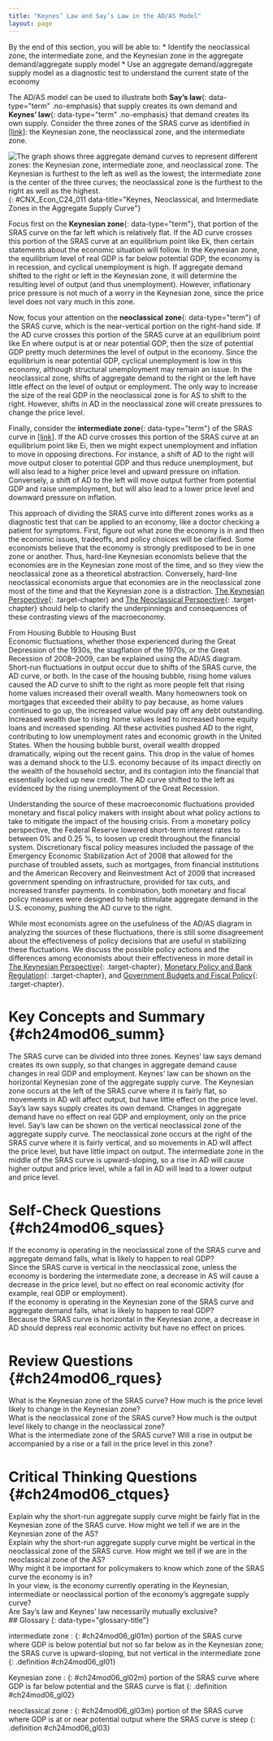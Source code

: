 ```yaml
---
title: "Keynes’ Law and Say’s Law in the AD/AS Model"
layout: page
---
```



<div data-type="abstract" markdown="1">
By the end of this section, you will be able to:
* Identify the neoclassical zone, the intermediate zone, and the Keynesian zone in the aggregate demand/aggregate supply model
* Use an aggregate demand/aggregate supply model as a diagnostic test to understand the current state of the economy

</div>

The AD/AS model can be used to illustrate both **Say’s law**{: data-type="term" .no-emphasis} that supply creates its own demand and **Keynes’ law**{: data-type="term" .no-emphasis} that demand creates its own supply. Consider the three zones of the SRAS curve as identified in [\[link\]](#CNX_Econ_C24_011)\: the Keynesian zone, the neoclassical zone, and the intermediate zone.

![The graph shows three aggregate demand curves to represent different zones: the Keynesian zone, intermediate zone, and neoclassical zone. The Keynesian is furthest to the left as well as the lowest; the intermediate zone is the center of the three curves; the neoclassical zone is the furthest to the right as well as the highest.](../resources/CNX_Econ_C24_011.jpg "Near the equilibrium Ek, in the Keynesian zone at the far left of the SRAS curve, small shifts in AD, either to the right or the left, will affect the output level Yk, but will not much affect the price level. In the Keynesian zone, AD largely determines the quantity of output. Near the equilibrium En, in the neoclassical zone at the far right of the SRAS curve, small shifts in AD, either to the right or the left, will have relatively little effect on the output level Yn, but instead will have a greater effect on the price level. In the neoclassical zone, the near-vertical SRAS curve close to the level of potential GDP largely determines the quantity of output. In the intermediate zone around equilibrium Ei, movement in AD to the right will increase both the output level and the price level, while a movement in AD to the left would decrease both the output level and the price level."){: #CNX_Econ_C24_011 data-title="Keynes, Neoclassical, and Intermediate Zones in the Aggregate Supply Curve"}

Focus first on the **Keynesian zone**{: data-type="term"}, that portion of the SRAS curve on the far left which is relatively flat. If the AD curve crosses this portion of the SRAS curve at an equilibrium point like Ek, then certain statements about the economic situation will follow. In the Keynesian zone, the equilibrium level of real GDP is far below potential GDP, the economy is in recession, and cyclical unemployment is high. If aggregate demand shifted to the right or left in the Keynesian zone, it will determine the resulting level of output (and thus unemployment). However, inflationary price pressure is not much of a worry in the Keynesian zone, since the price level does not vary much in this zone.

Now, focus your attention on the **neoclassical zone**{: data-type="term"} of the SRAS curve, which is the near-vertical portion on the right-hand side. If the AD curve crosses this portion of the SRAS curve at an equilibrium point like En where output is at or near potential GDP, then the size of potential GDP pretty much determines the level of output in the economy. Since the equilibrium is near potential GDP, cyclical unemployment is low in this economy, although structural unemployment may remain an issue. In the neoclassical zone, shifts of aggregate demand to the right or the left have little effect on the level of output or employment. The only way to increase the size of the real GDP in the neoclassical zone is for AS to shift to the right. However, shifts in AD in the neoclassical zone will create pressures to change the price level.

Finally, consider the **intermediate zone**{: data-type="term"} of the SRAS curve in [\[link\]](#CNX_Econ_C24_011). If the AD curve crosses this portion of the SRAS curve at an equilibrium point like Ei, then we might expect unemployment and inflation to move in opposing directions. For instance, a shift of AD to the right will move output closer to potential GDP and thus reduce unemployment, but will also lead to a higher price level and upward pressure on inflation. Conversely, a shift of AD to the left will move output further from potential GDP and raise unemployment, but will also lead to a lower price level and downward pressure on inflation.

This approach of dividing the SRAS curve into different zones works as a diagnostic test that can be applied to an economy, like a doctor checking a patient for symptoms. First, figure out what zone the economy is in and then the economic issues, tradeoffs, and policy choices will be clarified. Some economists believe that the economy is strongly predisposed to be in one zone or another. Thus, hard-line Keynesian economists believe that the economies are in the Keynesian zone most of the time, and so they view the neoclassical zone as a theoretical abstraction. Conversely, hard-line neoclassical economists argue that economies are in the neoclassical zone most of the time and that the Keynesian zone is a distraction. [The Keynesian Perspective](/m48749){: .target-chapter} and [The Neoclassical Perspective](/m48756){: .target-chapter} should help to clarify the underpinnings and consequences of these contrasting views of the macroeconomy.

<div data-type="note" data-has-label="true" id="ch24mod06_bring" class="note economics bringhome" data-label="" markdown="1">
<div data-type="title" class="title">
From Housing Bubble to Housing Bust
</div>
Economic fluctuations, whether those experienced during the Great Depression of the 1930s, the stagflation of the 1970s, or the Great Recession of 2008–2009, can be explained using the AD/AS diagram. Short-run fluctuations in output occur due to shifts of the SRAS curve, the AD curve, or both. In the case of the housing bubble, rising home values caused the AD curve to shift to the right as more people felt that rising home values increased their overall wealth. Many homeowners took on mortgages that exceeded their ability to pay because, as home values continued to go up, the increased value would pay off any debt outstanding. Increased wealth due to rising home values lead to increased home equity loans and increased spending. All these activities pushed AD to the right, contributing to low unemployment rates and economic growth in the United States. When the housing bubble burst, overall wealth dropped dramatically, wiping out the recent gains. This drop in the value of homes was a demand shock to the U.S. economy because of its impact directly on the wealth of the household sector, and its contagion into the financial that essentially locked up new credit. The AD curve shifted to the left as evidenced by the rising unemployment of the Great Recession.

Understanding the source of these macroeconomic fluctuations provided monetary and fiscal policy makers with insight about what policy actions to take to mitigate the impact of the housing crisis. From a monetary policy perspective, the Federal Reserve lowered short-term interest rates to between 0% and 0.25 %, to loosen up credit throughout the financial system. Discretionary fiscal policy measures included the passage of the Emergency Economic Stabilization Act of 2008 that allowed for the purchase of troubled assets, such as mortgages, from financial institutions and the American Recovery and Reinvestment Act of 2009 that increased government spending on infrastructure, provided for tax cuts, and increased transfer payments. In combination, both monetary and fiscal policy measures were designed to help stimulate aggregate demand in the U.S. economy, pushing the AD curve to the right.

While most economists agree on the usefulness of the AD/AS diagram in analyzing the sources of these fluctuations, there is still some disagreement about the effectiveness of policy decisions that are useful in stabilizing these fluctuations. We discuss the possible policy actions and the differences among economists about their effectiveness in more detail in [The Keynesian Perspective](/m48749){: .target-chapter}, [Monetary Policy and Bank Regulation](/m48768){: .target-chapter}, and [Government Budgets and Fiscal Policy](/m48791){: .target-chapter}.

</div>

# Key Concepts and Summary   {#ch24mod06_summ}

The SRAS curve can be divided into three zones. Keynes’ law says demand creates its own supply, so that changes in aggregate demand cause changes in real GDP and employment. Keynes’ law can be shown on the horizontal Keynesian zone of the aggregate supply curve. The Keynesian zone occurs at the left of the SRAS curve where it is fairly flat, so movements in AD will affect output, but have little effect on the price level. Say’s law says supply creates its own demand. Changes in aggregate demand have no effect on real GDP and employment, only on the price level. Say’s law can be shown on the vertical neoclassical zone of the aggregate supply curve. The neoclassical zone occurs at the right of the SRAS curve where it is fairly vertical, and so movements in AD will affect the price level, but have little impact on output. The intermediate zone in the middle of the SRAS curve is upward-sloping, so a rise in AD will cause higher output and price level, while a fall in AD will lead to a lower output and price level.

# Self-Check Questions   {#ch24mod06_sques}

<div data-type="exercise" class="exercise" id="ch24mod06_sques01">
<div data-type="problem" class="problem" id="ch24mod06_squesp01" markdown="1">
If the economy is operating in the neoclassical zone of the SRAS curve and aggregate demand falls, what is likely to happen to real GDP?

</div>
<div data-type="solution" class="solution" id="ch24mod06_sques01s" markdown="1">
Since the SRAS curve is vertical in the neoclassical zone, unless the economy is bordering the intermediate zone, a decrease in AS will cause a decrease in the price level, but no effect on real economic activity (for example, real GDP or employment).

</div>
</div>

<div data-type="exercise" class="exercise" id="ch24mod06_sques02">
<div data-type="problem" class="problem" id="ch24mod06_squesp02" markdown="1">
If the economy is operating in the Keynesian zone of the SRAS curve and aggregate demand falls, what is likely to happen to real GDP?

</div>
<div data-type="solution" class="solution" id="ch24mod06_sques02s" markdown="1">
Because the SRAS curve is horizontal in the Keynesian zone, a decrease in AD should depress real economic activity but have no effect on prices.

</div>
</div>

# Review Questions   {#ch24mod06_rques}

<div data-type="exercise" class="exercise" id="ch24mod06_rques01">
<div data-type="problem" class="problem" id="ch24mod06_rquesp01" markdown="1">
What is the Keynesian zone of the SRAS curve? How much is the price level likely to change in the Keynesian zone?

</div>
</div>

<div data-type="exercise" class="exercise" id="ch24mod06_rques02">
<div data-type="problem" class="problem" id="ch24mod06_rquesp02" markdown="1">
What is the neoclassical zone of the SRAS curve? How much is the output level likely to change in the neoclassical zone?

</div>
</div>

<div data-type="exercise" class="exercise" id="ch24mod06_rques03">
<div data-type="problem" class="problem" id="ch24mod06_rquesp03" markdown="1">
What is the intermediate zone of the SRAS curve? Will a rise in output be accompanied by a rise or a fall in the price level in this zone?

</div>
</div>

# Critical Thinking Questions   {#ch24mod06_ctques}

<div data-type="exercise" class="exercise" id="ch24mod06_ctques01">
<div data-type="problem" class="problem" id="ch24mod06_ctquesp01" markdown="1">
Explain why the short-run aggregate supply curve might be fairly flat in the Keynesian zone of the SRAS curve. How might we tell if we are in the Keynesian zone of the AS?

</div>
</div>

<div data-type="exercise" class="exercise" id="ch24mod06_ctques02">
<div data-type="problem" class="problem" id="ch24mod06_ctquesp02" markdown="1">
Explain why the short-run aggregate supply curve might be vertical in the neoclassical zone of the SRAS curve. How might we tell if we are in the neoclassical zone of the AS?

</div>
</div>

<div data-type="exercise" class="exercise" id="ch24mod06_ctques03">
<div data-type="problem" class="problem" id="ch24mod06_ctquesp03" markdown="1">
Why might it be important for policymakers to know which zone of the SRAS curve the economy is in?

</div>
</div>

<div data-type="exercise" class="exercise" id="ch24mod06_ctques04">
<div data-type="problem" class="problem" id="ch24mod06_ctquesp04" markdown="1">
In your view, is the economy currently operating in the Keynesian, intermediate or neoclassical portion of the economy’s aggregate supply curve?

</div>
</div>

<div data-type="exercise" class="exercise" id="ch24mod06_ctques05">
<div data-type="problem" class="problem" id="ch24mod06_ctquesp05" markdown="1">
Are Say’s law and Keynes’ law necessarily mutually exclusive?

</div>
</div>

<div data-type="glossary" markdown="1">
## Glossary
{: data-type="glossary-title"}

intermediate zone
: {: #ch24mod06_gl01m} portion of the SRAS curve where GDP is below potential but not so far below as in the Keynesian zone; the SRAS curve is upward-sloping, but not vertical in the intermediate zone
{: .definition #ch24mod06_gl01}

Keynesian zone
: {: #ch24mod06_gl02m} portion of the SRAS curve where GDP is far below potential and the SRAS curve is flat
{: .definition #ch24mod06_gl02}

neoclassical zone
: {: #ch24mod06_gl03m} portion of the SRAS curve where GDP is at or near potential output where the SRAS curve is steep
{: .definition #ch24mod06_gl03}

</div>


